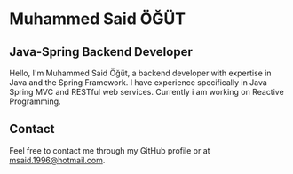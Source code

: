# Muhammed Said ÖĞÜT
## Java-Spring Backend Developer
Hello, I'm Muhammed Said Öğüt, a backend developer with expertise in Java and the Spring Framework. I have experience specifically in Java Spring MVC and RESTful web services. Currently i am working on Reactive Programming.
## Contact

Feel free to contact me through my GitHub profile or at [msaid.1996@hotmail.com](mailto:msaid.1996@hotmail.com).

<!--
**CheaterFox/CheaterFox** is a ✨ _special_ ✨ repository because its `README.md` (this file) appears on your GitHub profile.

Here are some ideas to get you started:

- 🔭 I’m currently working on ...
- 🌱 I’m currently learning ...
- 👯 I’m looking to collaborate on ...
- 🤔 I’m looking for help with ...
- 💬 Ask me about ...
- 📫 How to reach me: ...
- 😄 Pronouns: ...
- ⚡ Fun fact: ...
-->
